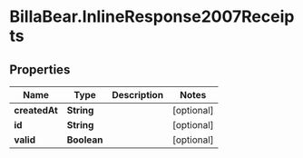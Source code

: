 # BillaBear.InlineResponse2007Receipts

## Properties
Name | Type | Description | Notes
------------ | ------------- | ------------- | -------------
**createdAt** | **String** |  | [optional] 
**id** | **String** |  | [optional] 
**valid** | **Boolean** |  | [optional] 
